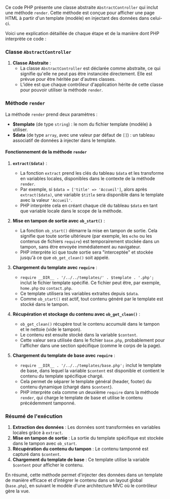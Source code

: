 Ce code PHP présente une classe abstraite `AbstractController` qui inclut une méthode `render`. Cette méthode est conçue pour afficher une page HTML à partir d'un template (modèle) en injectant des données dans celui-ci.

Voici une explication détaillée de chaque étape et de la manière dont PHP interprète ce code :

### Classe `AbstractController`

1. **Classe Abstraite** :
   - La classe `AbstractController` est déclarée comme abstraite, ce qui signifie qu'elle ne peut pas être instanciée directement. Elle est prévue pour être héritée par d'autres classes.
   - L’idée est que chaque contrôleur d'application hérite de cette classe pour pouvoir utiliser la méthode `render`.

### Méthode `render`

La méthode `render` prend deux paramètres :
- **$template** (de type `string`) : le nom du fichier template (modèle) à utiliser.
- **$data** (de type `array`, avec une valeur par défaut de `[]`) : un tableau associatif de données à injecter dans le template.

#### Fonctionnement de la méthode `render`

1. **`extract($data)`** :
   - La fonction `extract` prend les clés du tableau `$data` et les transforme en variables locales, disponibles dans le contexte de la méthode `render`.
   - Par exemple, si `$data = ['title' => 'Accueil']`, alors après `extract($data)`, une variable `$title` sera disponible dans le template avec la valeur `'Accueil'`.
   - PHP interprète cela en créant chaque clé du tableau `$data` en tant que variable locale dans le scope de la méthode.

2. **Mise en tampon de sortie avec `ob_start()`** :
   - La fonction `ob_start()` démarre la mise en tampon de sortie. Cela signifie que toute sortie ultérieure (par exemple, les `echo` ou les contenus de fichiers `require`) est temporairement stockée dans un tampon, sans être envoyée immédiatement au navigateur.
   - PHP interprète ici que toute sortie sera "interceptée" et stockée jusqu'à ce que `ob_get_clean()` soit appelé.

3. **Chargement du template avec `require`** :
   - `require __DIR__ . '/../../templates/' . $template . '.php';` inclut le fichier template spécifié. Ce fichier peut être, par exemple, `home.php` ou `contact.php`.
   - Ce template utilisera les variables extraites depuis `$data`.
   - Comme `ob_start()` est actif, tout contenu généré par le template est stocké dans le tampon.

4. **Récupération et stockage du contenu avec `ob_get_clean()`** :
   - `ob_get_clean()` récupère tout le contenu accumulé dans le tampon et le nettoie (vide le tampon).
   - Le contenu est ensuite stocké dans la variable `$content`.
   - Cette valeur sera utilisée dans le fichier `base.php`, probablement pour l'afficher dans une section spécifique (comme le corps de la page).

5. **Chargement du template de base avec `require`** :
   - `require __DIR__ . '/../../templates/base.php';` inclut le template de base, dans lequel la variable `$content` est disponible et contient le contenu du template spécifique chargé.
   - Cela permet de séparer le template général (header, footer) du contenu dynamique (chargé dans `$content`).
   - PHP interprète cela comme un deuxième `require` dans la méthode `render`, qui charge le template de base et utilise le contenu précédemment tamponné.

### Résumé de l'exécution

1. **Extraction des données** : Les données sont transformées en variables locales grâce à `extract`.
2. **Mise en tampon de sortie** : La sortie du template spécifique est stockée dans le tampon avec `ob_start`.
3. **Récupération du contenu du tampon** : Le contenu tamponné est capturé dans `$content`.
4. **Chargement du template de base** : Ce template utilise la variable `$content` pour afficher le contenu.

En résumé, cette méthode permet d'injecter des données dans un template de manière efficace et d’intégrer le contenu dans un layout global (`base.php`), en suivant le modèle d'une architecture MVC où le contrôleur gère la vue.

